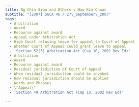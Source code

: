 ```yaml
---
title: Ng Chin Siau and Others v How Kim Chuan
subtitle: "[2007] SGCA 46 / 27\_September\_2007"
tags:
  - Arbitration
  - Award
  - Recourse against award
  - Appeal under Arbitration Act
  - High Court refusing leave for appeal to Court of Appeal
  - Whether Court of Appeal could grant leave to appeal
  - 'Section 52(3) Arbitration Act (Cap 10, 2002 Rev Ed)'
  - Arbitration
  - Award
  - Recourse against award
  - Residual jurisdiction of Court of Appeal
  - When residual jurisdiction could be invoked
  - How residual jurisdiction should be applied
  - Words and Phrases
  - \"Appeal\"
  - 'Section 49 Arbitration Act (Cap 10, 2002 Rev Ed)'

---
```


